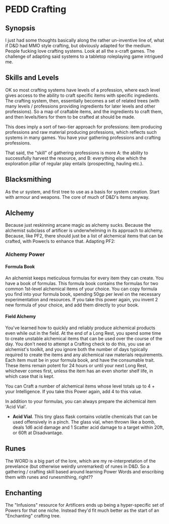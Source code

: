 # PEDD Crafting

## Synopsis

I just had some thoughts basically along the rather un-inventive line of, what if D&D had MMO style crafting, but obviously adapted for the medium. People fucking love crafting systems. Look at all the x-craft games. The challenge of adapting said systems to a tabletop roleplaying game intrigued me.

## Skills and Levels

OK so most crafting systems have levels of a profession, where each level gives access to the ability to craft specific items with specific ingredients. The crafting system, then, essentially becomes a set of related trees (with many levels / professions providing ingredients for later levels and other professions). So a map of craftable items, and the ingredients to craft them, and then levels/tiers for them to be crafted at should be made.

This does imply a sort of two-tier approach for professions: item producing professions and raw material producing professions, which reflects such systems in many games. You have your gathering professions and crafting professions.

That said, the "skill" of gathering professions is more A: the ability to successfully harvest the resource, and B: everything else which the exploration pillar of regular play entails (prospecting, hauling etc.).

## Blacksmithing
As the ur system, and first tree to use as a basis for system creation. Start with armour and weapons. The core of much of D&D's items anyway.

## Alchemy
Because just reskinning arcane magic as alchemy sucks. Because the alchemist subclass of artificer is underwhelming in its approach to alchemy. Because, like PF2, there should just be a list of alchemical items that can be crafted, with Power/s to enhance that. Adapting PF2:

### Alchemy Power
#### Formula Book
An alchemist keeps meticulous formulas for every item they can create. You have a book of formulas. This formula book contains the formulas for two common 1st-level alchemical items of your choice. You can copy formula you find into your formula book, spending 50gp per level on the necessary experimentation and resources. If you take this power again, you invent 2 new formula of your choice, and add them directly to your book.

#### Field Alchemy
You've learned how to quickly and reliably produce alchemical products even while out in the field. At the end of a Long Rest, you spend some time to create unstable alchemical items that can be used over the course of the day. You don't need to attempt a Crafting check to do this, you use an alchemist's toolkit, and you ignore both the number of days typically required to create the items and any alchemical raw materials requirements. Each item must be in your formula book, and have the consumable trait. These items remain potent for 24 hours or until your next Long Rest, whichever comes first, unless the item has an even shorter shelf life, in which case that is kept.

You can Craft a number of alchemical items whose level totals up to 4 + your Intelligence. If you take this Power again, add 4 to this value.

In addition to your formulas, you can always prepare the alchemical item 'Acid Vial'.

 - **Acid Vial**. This tiny glass flask contains volatile chemicals that can be used offensively in a pinch. The glass vial, when thrown like a bomb, deals 1d6 acid damage and 1 Scatter acid damage to a target within 20ft, or 60ft at Disadvantage.

## Runes
The WORD is a big part of the lore, which are my re-interpretation of the prevelance (but otherwise weirdly unremarked) of runes in D&D. So a gathering / crafting skill based around learning Power Words and enscribing them with runes and runesmithing, right??

## Enchanting
The "Infusions" resource for Artificers ends up being a hyper-specific set of Powers for that one niche. Instead they'd fit much better as the start of an "Enchanting" crafting tree.